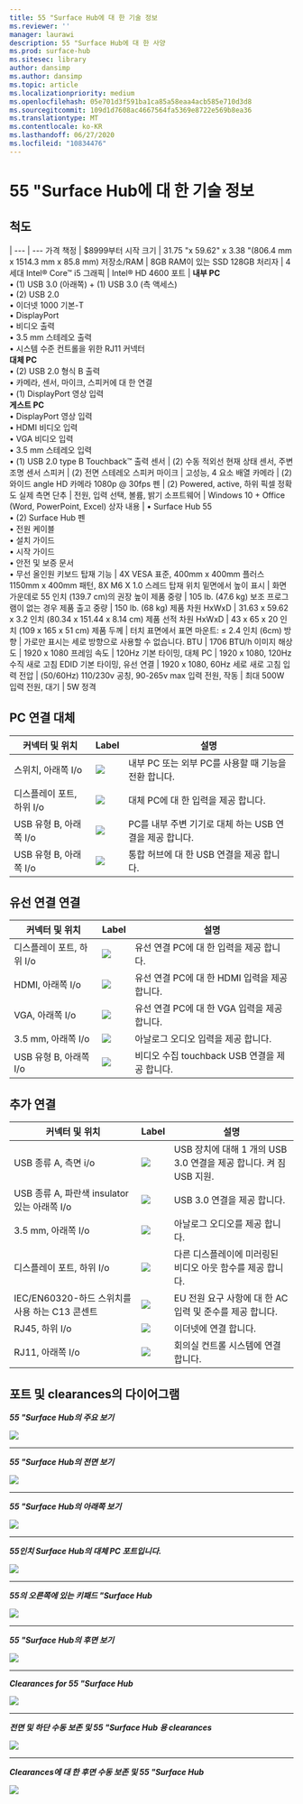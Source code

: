 ```yaml
---
title: 55 "Surface Hub에 대 한 기술 정보
ms.reviewer: ''
manager: laurawi
description: 55 "Surface Hub에 대 한 사양
ms.prod: surface-hub
ms.sitesec: library
author: dansimp
ms.author: dansimp
ms.topic: article
ms.localizationpriority: medium
ms.openlocfilehash: 05e701d3f591ba1ca85a58eaa4acb585e710d3d8
ms.sourcegitcommit: 109d1d7608ac4667564fa5369e8722e569b8ea36
ms.translationtype: MT
ms.contentlocale: ko-KR
ms.lasthandoff: 06/27/2020
ms.locfileid: "10834476"
---
```

# 55 "Surface Hub에 대 한 기술 정보

## 척도 

|
--- | ---
가격 책정 | $8999부터 시작 
크기 |  31.75 "x 59.62" x 3.38 "(806.4 mm x 1514.3 mm x 85.8 mm)
저장소/RAM | 8GB RAM이 있는 SSD 128GB
처리자 | 4 세대 Intel® Core™ i5 
그래픽 |  Intel® HD 4600 
포트 | **내부 PC**<br>• (1) USB 3.0 (아래쪽) + (1) USB 3.0 (측 액세스) <br>• (2) USB 2.0<br>• 이더넷 1000 기본-T<br>• DisplayPort <br>• 비디오 출력<br>• 3.5 mm 스테레오 출력<br>• 시스템 수준 컨트롤을 위한 RJ11 커넥터<br>**대체 PC**<br>• (2) USB 2.0 형식 B 출력<br>• 카메라, 센서, 마이크, 스피커에 대 한 연결<br>• (1) DisplayPort 영상 입력<br>**게스트 PC**<br>• DisplayPort 영상 입력<br>• HDMI 비디오 입력<br>• VGA 비디오 입력<br>• 3.5 mm 스테레오 입력<br>• (1) USB 2.0 type B Touchback™ 출력
센서 |   (2) 수동 적외선 현재 상태 센서, 주변 조명 센서 
스피커 |  (2) 전면 스테레오 스피커 
마이크 |    고성능, 4 요소 배열 
카메라 |    (2) 와이드 angle HD 카메라 1080p @ 30fps 
펜  | (2) Powered, active, 하위 픽셀 정확도 
실제 측면 단추 | 전원, 입력 선택, 볼륨, 밝기 
소프트웨어 |  Windows 10 + Office (Word, PowerPoint, Excel) 
상자 내용 | • Surface Hub 55<br>• (2) Surface Hub 펜<br>• 전원 케이블<br>• 설치 가이드<br>• 시작 가이드<br>• 안전 및 보증 문서<br>• 무선 올인원 키보드
탑재 기능   | 4X VESA 표준, 400mm x 400mm 플러스 1150mm x 400mm 패턴, 8X M6 X 1.0 스레드 탑재 위치
밑면에서 높이 표시   | 화면 가운데로 55 인치 (139.7 cm)의 권장 높이
제품 중량 |    105 lb. (47.6 kg) 보조 프로그램이 없는 경우
제품 출고 중량  | 150 lb. (68 kg)
제품 차원 HxWxD |  31.63 x 59.62 x 3.2 인치 (80.34 x 151.44 x 8.14 cm)
제품 선적 차원 HxWxD | 43 x 65 x 20 인치 (109 x 165 x 51 cm)
제품 두께   | 터치 표면에서 표면 마운트: ≤ 2.4 인치 (6cm)
방향  | 가로만 표시는 세로 방향으로 사용할 수 없습니다.
BTU  | 1706 BTU/h
이미지 해상도 |  1920 x 1080
프레임 속도 |    120Hz
기본 타이밍, 대체 PC | 1920 x 1080, 120Hz 수직 새로 고침
EDID 기본 타이밍, 유선 연결 |  1920 x 1080, 60Hz 세로 새로 고침
입력 전압 | (50/60Hz) 110/230v 공칭, 90-265v max
입력 전원, 작동 |    최대 500W
입력 전원, 대기    |   5W 정격


## PC 연결 대체 

커넥터 및 위치 | Label | 설명
--- | --- | ---
스위치, 아래쪽 I/o | ![](images/switch.png) | 내부 PC 또는 외부 PC를 사용할 때 기능을 전환 합니다.
디스플레이 포트, 하위 I/o | ![](images/dport.png) | 대체 PC에 대 한 입력을 제공 합니다.
USB 유형 B, 아래쪽 I/o | ![](images/usb.png) | PC를 내부 주변 기기로 대체 하는 USB 연결을 제공 합니다. 
USB 유형 B, 아래쪽 I/o | ![](images/usb.png) | 통합 허브에 대 한 USB 연결을 제공 합니다.


## 유선 연결 연결

커넥터 및 위치 | Label | 설명
--- | --- | ---
디스플레이 포트, 하위 I/o | ![](images/dportio.png) | 유선 연결 PC에 대 한 입력을 제공 합니다.
HDMI, 아래쪽 I/o | ![](images/hdmi.png) | 유선 연결 PC에 대 한 HDMI 입력을 제공 합니다.
VGA, 아래쪽 I/o | ![](images/vga.png) | 유선 연결 PC에 대 한 VGA 입력을 제공 합니다.
3.5 mm, 아래쪽 I/o | ![](images/35mm.png) | 아날로그 오디오 입력을 제공 합니다.
USB 유형 B, 아래쪽 I/o | ![](images/usb.png) | 비디오 수집 touchback USB 연결을 제공 합니다.

## 추가 연결

커넥터 및 위치 | Label | 설명
--- | --- | ---
USB 종류 A, 측면 i/o | ![](images/usb.png) | USB 장치에 대해 1 개의 USB 3.0 연결을 제공 합니다. 켜 짐 USB 지원.
USB 종류 A, 파란색 insulator 있는 아래쪽 I/o | ![](images/usb.png) | USB 3.0 연결을 제공 합니다.
3.5 mm, 아래쪽 I/o | ![](images/analog.png) | 아날로그 오디오를 제공 합니다.
디스플레이 포트, 하위 I/o | ![](images/dportout.png) | 다른 디스플레이에 미러링된 비디오 아웃 함수를 제공 합니다.
IEC/EN60320-하드 스위치를 사용 하는 C13 콘센트 | ![](images/iec.png) | EU 전원 요구 사항에 대 한 AC 입력 및 준수를 제공 합니다.
RJ45, 하위 I/o | ![](images/rj45.png) | 이더넷에 연결 합니다.
RJ11, 아래쪽 I/o | ![](images/rj11.png) | 회의실 컨트롤 시스템에 연결 합니다.







## 포트 및 clearances의 다이어그램

***55 "Surface Hub의 주요 보기***

![](images/sh-55-top.png)

---


***55 "Surface Hub의 전면 보기***

![](images/sh-55-front.png)


---

***55 "Surface Hub의 아래쪽 보기***

![](images/sh-55-bottom.png)


---

***55인치 Surface Hub의 대체 PC 포트입니다.***

![](images/sh-55-rpc-ports.png)


---

***55의 오른쪽에 있는 키패드 "Surface Hub***

![](images/key-55.png)


---

***55 "Surface Hub의 후면 보기***

![](images/sh-55-rear.png)


---

***Clearances for 55 "Surface Hub***

![](images/sh-55-clearance.png)

---


***전면 및 하단 수동 보존 및 55 "Surface Hub 용 clearances***

![](images/sh-55-hand.png)


---


***Clearances에 대 한 후면 수동 보존 및 55 "Surface Hub***

![](images/sh-55-hand-rear.png)


